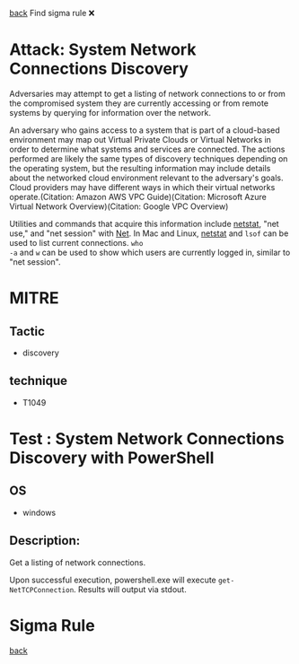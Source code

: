 
[back](../index.md)
Find sigma rule :x: 

# Attack: System Network Connections Discovery 

Adversaries may attempt to get a listing of network connections to or from the compromised system they are currently accessing or from remote systems by querying for information over the network. 

An adversary who gains access to a system that is part of a cloud-based environment may map out Virtual Private Clouds or Virtual Networks in order to determine what systems and services are connected. The actions performed are likely the same types of discovery techniques depending on the operating system, but the resulting information may include details about the networked cloud environment relevant to the adversary's goals. Cloud providers may have different ways in which their virtual networks operate.(Citation: Amazon AWS VPC Guide)(Citation: Microsoft Azure Virtual Network Overview)(Citation: Google VPC Overview)

Utilities and commands that acquire this information include [netstat](https://attack.mitre.org/software/S0104), "net use," and "net session" with [Net](https://attack.mitre.org/software/S0039). In Mac and Linux, [netstat](https://attack.mitre.org/software/S0104) and <code>lsof</code> can be used to list current connections. <code>who -a</code> and <code>w</code> can be used to show which users are currently logged in, similar to "net session".

# MITRE
## Tactic
  - discovery


## technique
  - T1049


# Test : System Network Connections Discovery with PowerShell
## OS
  - windows


## Description:
Get a listing of network connections.

Upon successful execution, powershell.exe will execute `get-NetTCPConnection`. Results will output via stdout.


# Sigma Rule


[back](../index.md)
